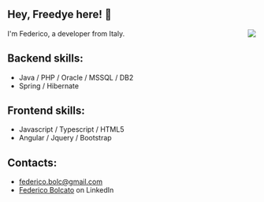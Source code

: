 ## Hey, Freedye here! :wave:

<a href="https://github.com/anuraghazra/github-readme-stats">
  <img align="right" src="https://github-readme-stats.vercel.app/api?username=Freedye&show_icons=true&theme=dark#gh-dark-mode-only" />
</a>

I'm Federico, a developer from Italy.

## Backend skills:

-   Java / PHP / Oracle / MSSQL / DB2
-   Spring / Hibernate

## Frontend skills:

-   Javascript / Typescript / HTML5 
-   Angular / Jquery / Bootstrap

## Contacts:

-   [federico.bolc@gmail.com](mailto:federico.bolc@gmail.com)
-   [Federico Bolcato](https://www.linkedin.com/in/federico-bolcato-a3304110b/) on LinkedIn
